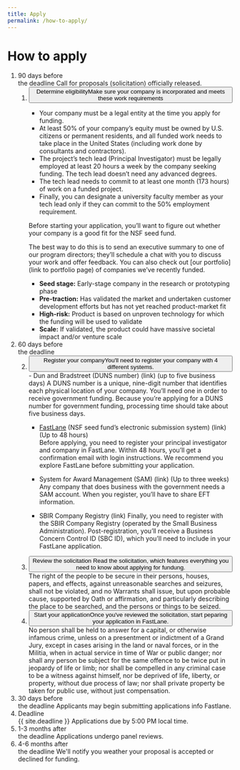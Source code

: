 ```yaml
---
title: Apply
permalink: /how-to-apply/
---
```

# How to apply

<ol class="timeline">

<li><span class="time">90 days before<br> the deadline</span>
    <span class="time-description">Call for proposals (solicitation) officially released.</span>
        <ol class="usa-accordion">
        <li value="1" class="step">
        <button class="usa-accordion-button" aria-expanded="false" aria-controls="a1">
      Determine eligibility<span class="step-description" >Make sure your company is incorporated and meets these work requirements</span>
    </button>
        <div id="a1" class="usa-accordion-content" markdown="1">

- Your company must be a legal entity at the time you apply for funding.
- At least 50% of your company’s equity must be owned by U.S. citizens or permanent residents, and all funded work needs to take place in the United States (including work done by consultants and contractors).
- The project’s tech lead (Principal Investigator) must be legally employed at least 20 hours a week by the company seeking funding. The tech lead doesn’t need any advanced degrees.
- The tech lead needs to commit to at least one month (173 hours) of work on a funded project.
- Finally, you can designate a university faculty member as your tech lead only if they can commit to the 50% employment requirement.

Before starting your application, you’ll want to figure out whether your company is a good fit for the NSF seed fund.

The best way to do this is to send an executive summary to one of our program directors; they’ll schedule a chat with you to discuss your work and offer feedback. You can also check out [our portfolio](link to portfolio page) of companies we’ve recently funded.

- **Seed stage:** Early-stage company in the research or prototyping phase
- **Pre-traction:** Has validated the market and undertaken customer development efforts but has not yet reached product-market fit
- **High-risk:** Product is based on unproven technology for which the funding will be used to validate
- **Scale:** If validated, the product could have massive societal impact and/or venture scale


</div>

</li>
</ol>
</li>

<li>
<span class="time">60 days before<br>  the deadline</span>
<ol class="usa-accordion">
<li value="2" class="step">
        <button class="usa-accordion-button" aria-expanded="" aria-controls="a3">
      Register your company<span class="step-description" >You'll need to register your company with 4 different systems.</span>
    </button>
        <div id="a3" class="usa-accordion-content"  markdown="1">
- Dun and Bradstreet (DUNS number) (link) (up to five business days)
A DUNS number is a unique, nine-digit number that identifies each physical location of your company. You’ll need one in order to receive government funding. Because you’re applying for a DUNS number for government funding, processing time should take about five business days.

- [FastLane](#) (NSF seed fund’s electronic submission system) (link) (Up to 48 hours)<br>
Before applying, you need to register your principal investigator and company in FastLane. Within 48 hours, you’ll get a confirmation email with login instructions. We recommend you explore FastLane before submitting your application.

- System for Award Management (SAM) (link) (Up to three weeks)
Any company that does business with the government needs a SAM account. When you register, you’ll have to share EFT information.

- SBIR Company Registry (link)
Finally, you need to register with the SBIR Company Registry (operated by the Small Business Administration). Post-registration, you’ll receive a Business Concern Control ID (SBC ID), which you’ll need to include in your FastLane application.

</div>
</li>
<li value="3" class="step">
    <button class="usa-accordion-button" aria-expanded="" aria-controls="a4">
  Review the solicitation<span class="step-description" > Read the solicitation, which features everything you need to know about applying for fundung.</span>
</button>
<div id="a4" class="usa-accordion-content"  markdown="1">
The right of the people to be secure in their persons, houses, papers, and effects, against unreasonable searches and seizures, shall not be violated, and no Warrants shall issue, but upon probable cause, supported by Oath or affirmation, and particularly
describing the place to be searched, and the persons or things to be seized.
</div>
</li>
<li value="4" class="step">
        <button class="usa-accordion-button" aria-expanded="" aria-controls="a5">
      Start your application<span class="step-description" >Once you've reviewed the solicitation, start peparing your application in FastLane.</span>
    </button>
<div id="a5" class="usa-accordion-content"  markdown="1">
No person shall be held to answer for a capital, or otherwise infamous crime, unless on a presentment or indictment of a Grand Jury, except in cases arising in the land or naval forces, or in the Militia, when in actual service in time of War or public
danger; nor shall any person be subject for the same offence to be twice put in jeopardy of life or limb; nor shall be compelled in any criminal case to be a witness against himself, nor be deprived of life, liberty, or property, without due
process of law; nor shall private property be taken for public use, without just compensation.

</div>
</li>
</ol>

</li>
  <li>
    <span class="time">30 days before<br> the deadline</span>
    <span class="time-description">Applicants may begin submitting applications info Fastlane.</span>
  </li>
  <li>
    <span class="time">Deadline<br> {{ site.deadline }}</span>
    <span class="time-description">Applications due by 5:00 PM local time.</span>
  </li>
  <li>
    <span class="time">1-3 months after<br> the deadline</span>
    <span class="time-description">Applications undergo panel reviews.</span>
  </li>
  <li>
    <span class="time">4-6 months after<br> the deadline</span>
    <span class="time-description">We'll notify you weather your proposal is accepted or declined for funding.</span>
  </li>
</ol>
